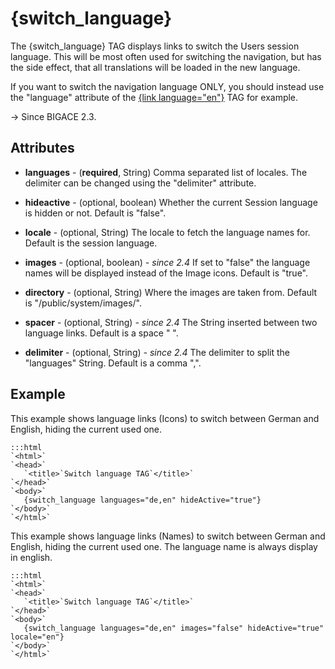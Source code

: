 # {switch_language}

The {switch_language} TAG displays links to switch the Users session language.
This will be most often used for switching the navigation, but has the side effect, that all translations will be loaded in the new language.

If you want to switch the navigation language ONLY, you should instead use the "language" attribute of the [{link language="en"}](link) TAG for example.

-> Since BIGACE 2.3.



## Attributes


*  **languages** - (__required__, String)
    Comma separated list of locales. The delimiter can be changed using the "delimiter" attribute.

*  **hideactive** - (optional, boolean)
    Whether the current Session language is hidden or not. Default is "false".

*  **locale** - (optional, String)
    The locale to fetch the language names for. Default is the session language.

*  **images** - (optional, boolean) *- since 2.4*
    If set to "false" the language names will be displayed instead of the Image icons. Default is "true".

*  **directory** - (optional, String)
    Where the images are taken from. Default is "/public/system/images/".

*  **spacer** - (optional, String) *- since 2.4*
    The String inserted between two language links. Default is a space " ". 

*  **delimiter** - (optional, String) *- since 2.4*
    The delimiter to split the "languages" String. Default is a comma ",".

## Example

This example shows language links (Icons) to switch between German and English, hiding the current used one.

	:::html
	`<html>`
	`<head>`
	   `<title>`Switch language TAG`</title>`
	`</head>`
	`<body>`
	   {switch_language languages="de,en" hideActive="true"}
	`</body>`
	`</html>`


This example shows language links (Names) to switch between German and English, hiding the current used one. The language name is always display in english.

	:::html
	`<html>`
	`<head>`
	   `<title>`Switch language TAG`</title>`
	`</head>`
	`<body>`
	   {switch_language languages="de,en" images="false" hideActive="true" locale="en"}
	`</body>`
	`</html>`

